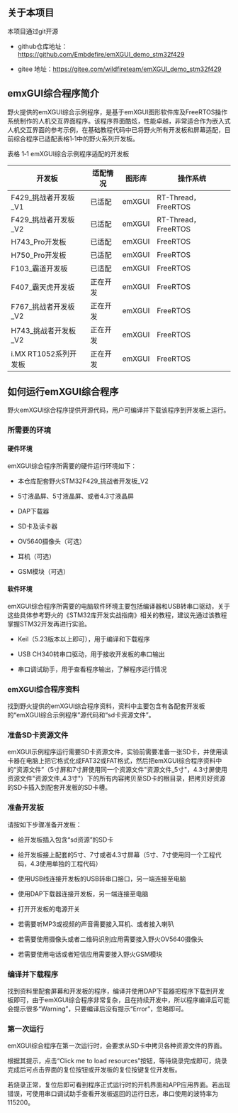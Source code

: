 关于本项目
------------------
本项目通过git开源
-  github仓库地址：https://github.com/Embdefire/emXGUI_demo_stm32f429

-  gitee 地址：https://gitee.com/wildfireteam/emXGUI_demo_stm32f429

emxGUI综合程序简介
------------------

野火提供的emXGUI综合示例程序，是基于emXGUI图形软件库及FreeRTOS操作系统制作的人机交互界面程序。该程序界面酷炫，性能卓越，非常适合作为嵌入式人机交互界面的参考示例，在基础教程代码中已将野火所有开发板和屏幕适配，目前综合程序已适配表格1‑1中的野火系列开发板。

表格 1‑1 emXGUI综合示例程序适配的开发板

| 开发板                | 适配情况 | 图形库 | 操作系统                 |
|-----------------------|----------|--------|-----------------------|
| F429_挑战者开发板_V1   | 已适配   | emXGUI | RT-Thread，FreeRTOS     |
| F429_挑战者开发板_V2   | 已适配   | emXGUI | RT-Thread，FreeRTOS     |
| H743_Pro开发板        | 已适配   | emXGUI | FreeRTOS               |
| H750_Pro开发板        | 已适配   | emXGUI | FreeRTOS               |
| F103_霸道开发板       | 已适配   | emXGUI  |FreeRTOS               |
| F407_霸天虎开发板     | 正在开发 | emXGUI | FreeRTOS                |
| F767_挑战者开发板_V2  | 正在开发 | emXGUI | FreeRTOS                |
| H743_挑战者开发板_V2 | 正在开发 | emXGUI | FreeRTOS                |
| i.MX RT1052系列开发板 | 正在开发 | emXGUI | FreeRTOS                |

如何运行emXGUI综合程序
----------------------

野火emXGUI综合程序提供开源代码，用户可编译并下载该程序到开发板上运行。

### 所需要的环境

#### 硬件环境

emXGUI综合程序所需要的硬件运行环境如下：

-   本仓库配套野火STM32F429_挑战者开发板_V2

-   5寸液晶屏、5寸液晶屏、或者4.3寸液晶屏

-   DAP下载器

-   SD卡及读卡器

-   OV5640摄像头（可选）

-   耳机（可选）

-   GSM模块（可选）

#### 软件环境

emXGUI综合程序所需要的电脑软件环境主要包括编译器和USB转串口驱动，关于这些具体参考野火的《STM32库开发实战指南》相关的教程，建议先通过该教程掌握STM32开发再进行实验。

-   Keil（5.23版本以上即可），用于编译和下载程序

-   USB CH340转串口驱动，用于接收开发板的串口输出

-   串口调试助手，用于查看程序输出，了解程序运行情况

### emXGUI综合程序资料

找到野火提供的emXGUI综合程序资料，资料中主要包含有各配套开发板的“emXGUI综合示例程序”源代码和“sd卡资源文件”。

### 准备SD卡资源文件

emXGUI示例程序运行需要SD卡资源文件，实验前需要准备一张SD卡，并使用读卡器在电脑上把它格式化成FAT32或FAT格式，然后把emXGUI综合程序资料中的“资源文件”（5寸屏和7寸屏使用同一个资源文件"资源文件_5寸"，4.3寸屏使用资源文件"资源文件_4.3寸"）下的所有内容拷贝至SD卡的根目录，把拷贝好资源的SD卡插入到配套开发板的SD卡槽。

### 准备开发板

请按如下步骤准备开发板：

-   给开发板插入包含“sd资源”的SD卡

-   给开发板接上配套的5寸、7寸或者4.3寸屏幕（5寸、7寸使用同一个工程代码，4.3使用单独的工程代码）

-   使用USB线连接开发板的USB转串口接口，另一端连接至电脑

-   使用DAP下载器连接开发板，另一端连接至电脑

-   打开开发板的电源开关

-   若需要听MP3或视频的声音需要接入耳机、或者接入喇叭

-   若需要使用摄像头或者二维码识别应用需要接入野火OV5640摄像头

-   若需要使用电话或者短信应用需要接入野火GSM模块

### 编译并下载程序

找到资料里配套屏幕和开发板的程序，编译并使用DAP下载器把程序下载到开发板即可，由于emXGUI综合程序非常复杂，且在持续开发中，所以程序编译后可能会提示很多“Warning”，只要编译后没有提示“Error”，忽略即可。

### 第一次运行

emXGUI综合程序在第一次运行时，会要求从SD卡中拷贝各种资源文件的界面。

根据其提示，点击“Click me to load
resources”按钮，等待烧录完成即可，烧录完成后可点击界面的复位按钮或开发板的复位按键复位开发板。

若烧录正常，复位后即可看到程序正式运行时的开机界面和APP应用界面。若出现错误，可使用串口调试助手查看开发板返回的运行日志，串口使用的波特率为115200。
